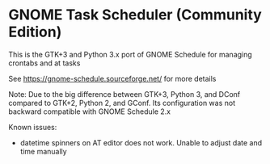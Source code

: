 # GNOME Task Scheduler (Community Edition)

This is the GTK+3 and Python 3.x port of GNOME Schedule for managing crontabs and at tasks

See https://gnome-schedule.sourceforge.net/ for more details

Note: Due to the big difference between GTK+3, Python 3, and DConf compared to GTK+2, Python 2, and GConf. Its configuration was not backward compatible with GNOME Schedule 2.x

Known issues:
* datetime spinners on AT editor does not work. Unable to adjust date and time manually
